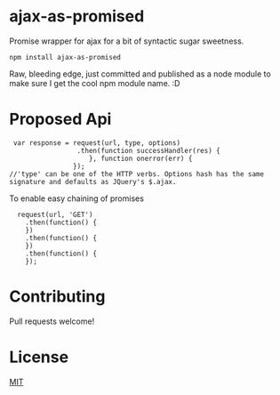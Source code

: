 # ajax-as-promised
Promise wrapper for ajax for a bit of syntactic sugar sweetness.

```
npm install ajax-as-promised
```

Raw, bleeding edge, just committed and published as a node module to make sure I get the cool npm module name. :D

Proposed Api
============

```
 var response = request(url, type, options) 
                 .then(function successHandler(res) {
                    }, function onerror(err) {
                });
//'type' can be one of the HTTP verbs. Options hash has the same signature and defaults as JQuery's $.ajax.
```


To enable easy chaining of promises 

```
  request(url, 'GET')
    .then(function() {
    })
    .then(function() {
    })
    .then(function() {
    });
```



Contributing
============

Pull requests welcome!


License
========

[MIT](http://opensource.org/licenses/MIT)
